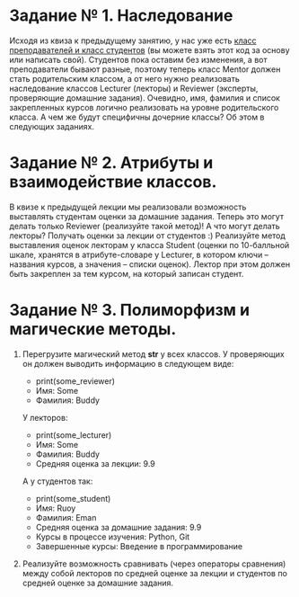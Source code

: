 # **Задание № 1. Наследование**
Исходя из квиза к предыдущему занятию, у нас уже есть [класс преподавателей и класс студентов](https://github.com/netology-code/py-homeworks-basic/blob/new_oop/6.classes/students_and_mentor.py) (вы можете взять этот код за основу или написать свой). Студентов пока оставим без изменения, а вот преподаватели бывают разные, поэтому теперь класс Mentor должен стать родительским классом, а от него нужно реализовать наследование классов Lecturer (лекторы) и Reviewer (эксперты, проверяющие домашние задания). Очевидно, имя, фамилия и список закрепленных курсов логично реализовать на уровне родительского класса. А чем же будут специфичны дочерние классы? Об этом в следующих заданиях.

# **Задание № 2. Атрибуты и взаимодействие классов.**
В квизе к предыдущей лекции мы реализовали возможность выставлять студентам оценки за домашние задания. Теперь это могут делать только Reviewer (реализуйте такой метод)! А что могут делать лекторы? Получать оценки за лекции от студентов :) Реализуйте метод выставления оценок лекторам у класса Student (оценки по 10-балльной шкале, хранятся в атрибуте-словаре у Lecturer, в котором ключи – названия курсов, а значения – списки оценок). Лектор при этом должен быть закреплен за тем курсом, на который записан студент.

# **Задание № 3. Полиморфизм и магические методы.**
1. Перегрузите магический метод __str__ у всех классов.
У проверяющих он должен выводить информацию в следующем виде:

    - print(some_reviewer)
    - Имя: Some
    - Фамилия: Buddy

    У лекторов:

    - print(some_lecturer)
    - Имя: Some
    - Фамилия: Buddy
    - Средняя оценка за лекции: 9.9

    А у студентов так:

    - print(some_student)
    - Имя: Ruoy
    - Фамилия: Eman
    - Средняя оценка за домашние задания: 9.9
    - Курсы в процессе изучения: Python, Git
    - Завершенные курсы: Введение в программирование

2. Реализуйте возможность сравнивать (через операторы сравнения) между собой лекторов по средней оценке за лекции и студентов по средней оценке за домашние задания.